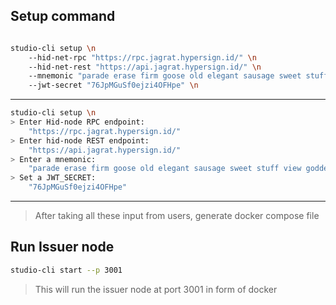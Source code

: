
## Setup command

```bash

studio-cli setup \n
    --hid-net-rpc "https://rpc.jagrat.hypersign.id/" \n
    --hid-net-rest "https://api.jagrat.hypersign.id/" \n
    --mnemonic "parade erase firm goose old elegant sausage sweet stuff view goddess total museum hidden worry usual rug foster uncover cradle govern swing muscle unable" \n
    --jwt-secret "76JpMGuSf0ejzi4OFHpe" \n

```
----------------------------------------------------------------

```bash
studio-cli setup \n
> Enter Hid-node RPC endpoint:
    "https://rpc.jagrat.hypersign.id/"
> Enter hid-node REST endpoint:
    "https://api.jagrat.hypersign.id/"
> Enter a mnemonic: 
    "parade erase firm goose old elegant sausage sweet stuff view goddess total museum hidden worry usual rug foster uncover cradle govern swing muscle unable"
> Set a JWT_SECRET: 
    "76JpMGuSf0ejzi4OFHpe"

```
----------------------------------------------------------------

> After taking all these input from users, generate docker compose file

## Run Issuer node

```bash
studio-cli start --p 3001
```

> This will run the issuer node at port 3001 in form of docker


